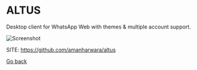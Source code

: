 # ALTUS

 Desktop client for WhatsApp Web with themes & multiple account support.
 
 ![Screenshot](https://raw.githubusercontent.com/amanharwara/altus/master/img/Altus-Default-Theme.png)
 
 SITE: https://github.com/amanharwara/altus

 [Go back](https://portable-linux-apps.github.io/apps.html)
